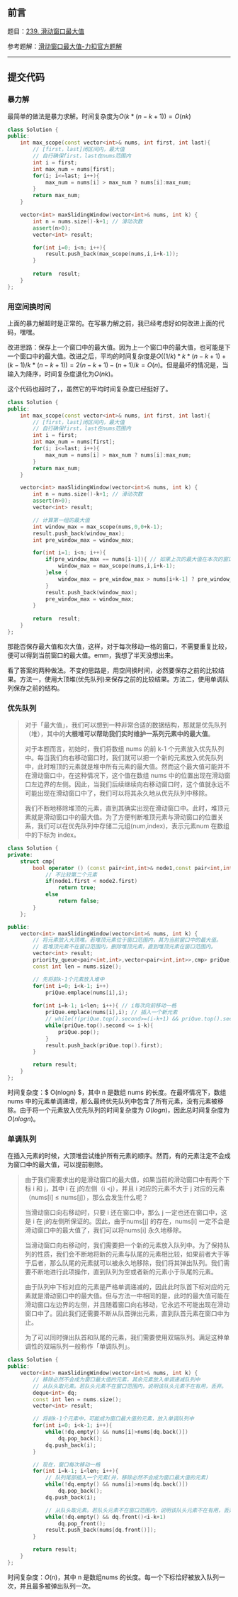## 前言

题目：[239. 滑动窗口最大值](https://leetcode-cn.com/problems/sliding-window-maximum/)

参考题解：[滑动窗口最大值-力扣官方题解](https://leetcode-cn.com/problems/sliding-window-maximum/solution/hua-dong-chuang-kou-zui-da-zhi-by-leetco-ki6m/)

---

## 提交代码

### 暴力解

最简单的做法是暴力求解。时间复杂度为$O(k*(n-k+1))=O(nk)$

```c++
class Solution {
public:
    int max_scope(const vector<int>& nums, int first, int last){
        // [first，last]闭区间内，最大值
        // 自行确保first，last在nums范围内
        int i = first;
        int max_num = nums[first];
        for(i; i<=last; i++){
            max_num = nums[i] > max_num ? nums[i]:max_num;
        }
        return max_num;
    }

    vector<int> maxSlidingWindow(vector<int>& nums, int k) {
        int n = nums.size()-k+1; // 滑动次数
        assert(n>0);
        vector<int> result;

        for(int i=0; i<n; i++){
            result.push_back(max_scope(nums,i,i+k-1));
        }
        
        return  result;
    }
};
```

### 用空间换时间

上面的暴力解超时是正常的。在写暴力解之前，我已经考虑好如何改进上面的代码，嘿嘿。

改进思路：保存上一个窗口中的最大值。因为上一个窗口中的最大值，也可能是下一个窗口中的最大值。改进之后，平均的时间复杂度是$O((1/k)*k*(n-k+1)+(k-1)/k*(n-k+1)) = 2(n-k+1)-(n+1)/k = O(n)$。但是最坏的情况是，当输入为降序，时间复杂度退化为$O(nk)$。

这个代码也超时了，，虽然它的平均时间复杂度已经挺好了。

```c++
class Solution {
public:
    int max_scope(const vector<int>& nums, int first, int last){
        // [first，last]闭区间内，最大值
        // 自行确保first，last在nums范围内
        int i = first;
        int max_num = nums[first];
        for(i; i<=last; i++){
            max_num = nums[i] > max_num ? nums[i]:max_num;
        }
        return max_num;
    }

    vector<int> maxSlidingWindow(vector<int>& nums, int k) {
        int n = nums.size()-k+1; // 滑动次数
        assert(n>0);
        vector<int> result;

        // 计算第一组的最大值
        int window_max = max_scope(nums,0,0+k-1);
        result.push_back(window_max);
        int pre_window_max = window_max;

        for(int i=1; i<n; i++){
            if(pre_window_max == nums[i-1]){ // 如果上次的最大值在本次的窗口之外，需要重新计算最大值
                window_max = max_scope(nums,i,i+k-1);
            }else {
                window_max = pre_window_max > nums[i+k-1] ? pre_window_max:nums[i+k-1];
            }
            result.push_back(window_max);
            pre_window_max = window_max;
        }
        
        return  result;
    }
};
```

那能否保存最大值和次大值，这样，对于每次移动一格的窗口，不需要重复比较，便可以得到当前窗口的最大值。emm，我想了半天没想出来。

看了答案的两种做法。不变的思路是，用空间换时间，必然要保存之前的比较结果。方法一，使用大顶堆(优先队列)来保存之前的比较结果。方法二，使用单调队列保存之前的结构。

### 优先队列

> 对于「最大值」，我们可以想到一种非常合适的数据结构，那就是优先队列（堆），其中的**大根堆可以帮助我们实时维护一系列元素中的最大值**。
>
>对于本题而言，初始时，我们将数组 nums 的前 k-1 个元素放入优先队列中。每当我们向右移动窗口时，我们就可以把一个新的元素放入优先队列中，此时堆顶的元素就是堆中所有元素的最大值。然而这个最大值可能并不在滑动窗口中，在这种情况下，这个值在数组 nums 中的位置出现在滑动窗口左边界的左侧。因此，当我们后续继续向右移动窗口时，这个值就永远不可能出现在滑动窗口中了，我们可以将其永久地从优先队列中移除。
>
>我们不断地移除堆顶的元素，直到其确实出现在滑动窗口中。此时，堆顶元素就是滑动窗口中的最大值。为了方便判断堆顶元素与滑动窗口的位置关系，我们可以在优先队列中存储二元组(num,index)，表示元素num 在数组中的下标为 index。

```c++
class Solution {
private:
    struct cmp{
        bool operator () (const pair<int,int>& node1,const pair<int,int>& node2){
            // 不比较第二个元素
            if(node1.first < node2.first)
                return true;
            else
                return false; 
        }
    };

public:
    vector<int> maxSlidingWindow(vector<int>& nums, int k) {
        // 将元素放入大顶堆。若堆顶元素位于窗口范围内，其为当前窗口中的最大值。
        // 若堆顶元素不在窗口范围内，删除堆顶元素，直到堆顶元素在窗口范围内。
        vector<int> result;
        priority_queue<pair<int,int>,vector<pair<int,int>>,cmp> priQue;
        const int len = nums.size();

        // 先将前k-1个元素放入堆中
        for(int i=0; i<k-1; i++)
            priQue.emplace(nums[i],i);
        
        for(int i=k-1; i<len; i++){ // i每次向前移动一格
            priQue.emplace(nums[i],i); // 插入一个新元素
            // while(!(priQue.top().second>=(i-k+1) && priQue.top().second<=i)){ // 当大顶堆的堆顶不在范围内，不断移除堆顶
            while(priQue.top().second <= i-k){
                priQue.pop();
            }
            result.push_back(priQue.top().first);
        }

        return result;
    }
};
```

时间复杂度：$ O(nlogn) $，其中 n 是数组 nums 的长度。在最坏情况下，数组 nums 中的元素单调递增，那么最终优先队列中包含了所有元素，没有元素被移除。由于将一个元素放入优先队列的时间复杂度为 $O(logn)$，因此总时间复杂度为 $O(nlogn)$。  

### 单调队列

在插入元素的时候，大顶堆尝试维护所有元素的顺序。然而，有的元素注定不会成为窗口中的最大值，可以提前剔除。

> 由于我们需要求出的是滑动窗口的最大值，如果当前的滑动窗口中有两个下标 i 和 j，其中 i 在 j的左侧（i <j），并且 i 对应的元素不大于 j 对应的元素（nums[i]  ≤ nums[j]），那么会发生什么呢？
>
> 当滑动窗口向右移动时，只要 i 还在窗口中，那么 j 一定也还在窗口中，这是 i 在 j的左侧所保证的。因此，由于nums[j] 的存在，nums[i] 一定不会是滑动窗口中的最大值了，我们可以将nums[i] 永久地移除。
>
> 当滑动窗口向右移动时，我们需要把一个新的元素放入队列中。为了保持队列的性质，我们会不断地将新的元素与队尾的元素相比较，如果前者大于等于后者，那么队尾的元素就可以被永久地移除，我们将其弹出队列。我们需要不断地进行此项操作，直到队列为空或者新的元素小于队尾的元素。
>
> 由于队列中下标对应的元素是严格单调递减的，因此此时队首下标对应的元素就是滑动窗口中的最大值。但与方法一中相同的是，此时的最大值可能在滑动窗口左边界的左侧，并且随着窗口向右移动，它永远不可能出现在滑动窗口中了。因此我们还需要不断从队首弹出元素，直到队首元素在窗口中为止。
>
> 为了可以同时弹出队首和队尾的元素，我们需要使用双端队列。满足这种单调性的双端队列一般称作「单调队列」。
>

```c++
class Solution {
public:
    vector<int> maxSlidingWindow(vector<int>& nums, int k) {
        // 移除必然不会成为窗口最大值的元素，其余元素放入单调递减队列中
        // 从队头取元素。若队头元素不在窗口范围内，说明该队头元素不在有用，丢弃。
        deque<int> dq; 
        const int len = nums.size();
        vector<int> result;

        // 将前k-1个元素中，可能成为窗口最大值的元素，放入单调队列中
        for(int i=0; i<k-1; i++){
            while(!dq.empty() && nums[i]>nums[dq.back()])
                dq.pop_back();
            dq.push_back(i);
        }

        // 现在，窗口每次移动一格
        for(int i=k-1; i<len; i++){
            // 队列尾部插入一个元素(并，移除必然不会成为窗口最大值的元素)
            while(!dq.empty() && nums[i]>nums[dq.back()])
                dq.pop_back();
            dq.push_back(i);

            // 从队头取元素。若队头元素不在窗口范围内，说明该队头元素不在有用，丢弃。
            while(!dq.empty() && dq.front()<i-k+1)
                dq.pop_front();
            result.push_back(nums[dq.front()]);
        }

        return result;
    }
};
```

时间复杂度：$O(n)$，其中 n 是数组nums 的长度。每一个下标恰好被放入队列一次，并且最多被弹出队列一次。
